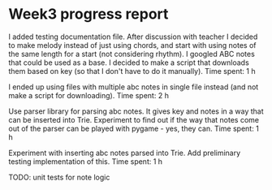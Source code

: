 # Week3 progress report

I added testing documentation file. After discussion with teacher I decided to make melody instead of just using chords, and start with using notes of the same length for a start (not considering rhythm). I googled ABC notes that could be used as a base. I decided to make a script that downloads them based on key (so that I don't have to do it manually). 
Time spent: 1 h

I ended up using files with multiple abc notes in single file instead (and not make a script for downloading).
Time spent: 2 h

Use parser library for parsing abc notes. It gives key and notes in a way that can be inserted into Trie. Experiment to find out if the way that notes come out of the parser can be played with pygame - yes, they can.
Time spent: 1 h

Experiment with inserting abc notes parsed into Trie. Add preliminary testing implementation of this.
Time spent: 1 h

TODO: unit tests for note logic